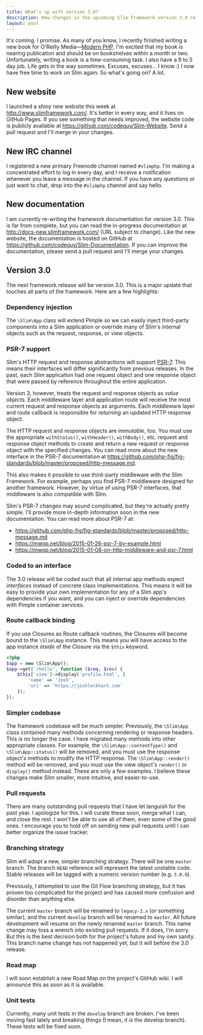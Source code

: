 ```yaml
---
title: What's up with version 3.0?
description: New changes in the upcoming Slim Framework version 3.0 release
layout: post
---
```


It's coming. I promise. As many of you know, I recently finished writing a new book for O'Reilly Media—[Modern PHP](http://shop.oreilly.com/product/0636920033868.do). I'm excited that my book is nearing publication and should be on bookshelves within a month or two. Unfortunately, writing a book is a time-consuming task. I also have a 9 to 5 day job. Life gets in the way sometimes. Excuses, excuses... I know :) I now have free time to work on Slim again. So what's going on? A lot.

## New website

I launched a shiny new website this week at <http://www.slimframework.com/>. It's better in every way, and it lives on GitHub Pages. If you see something that needs improved, the website code is publicly available at <https://github.com/codeguy/Slim-Website>. Send a pull request and I'll merge in your changes.

## New IRC channel

I registered a new primary Freenode channel named `#slimphp`. I'm making a concentrated effort to log in every day, and I receive a notification whenever you leave a message in the channel. If you have any questions or just want to chat, drop into the `#slimphp` channel and say hello.

## New documentation

I am currently re-writing the framework documentation for version 3.0. This is far from complete, but you can read the in-progress documentation at <http://docs-new.slimframework.com/> (URL subject to change). Like the new website, the documentation is hosted on GitHub at <https://github.com/codeguy/Slim-Documentation>. If you can improve the documentation, please send a pull request and I'll merge your changes.

## Version 3.0

The next framework release will be version 3.0. This is a major update that touches all parts of the framework. Here are a few highlights:

### Dependency injection

The `\Slim\App` class will extend Pimple so we can easily inject third-party components into a Slim application or override many of Slim's internal objects such as the request, response, or view objects.

### PSR-7 support

Slim's HTTP request and response abstractions will support [PSR-7](https://github.com/php-fig/fig-standards/blob/master/proposed/http-message.md). This means their interfaces will differ significantly from previous releases. In the past, each Slim application had one request object and one response object that were passed by reference throughout the entire application.

Version 3, however, treats the request and response objects as _value objects_. Each middleware layer and application route will receive the most current request and response objects as arguments. Each middleware layer and route callback is responsible for _returning_ an updated HTTP response object.

The HTTP request and response objects are _immutable_, too. You must use the appropriate `withStatus()`, `withHeader()`, `withBody()`, etc. request and response object methods to create and return a new request or response object with the specified changes. You can read more about the new interface in the PSR-7 documentation at <https://github.com/php-fig/fig-standards/blob/master/proposed/http-message.md>.

This also makes it possible to use third-party middleware with the Slim Framework. For example, perhaps you find PSR-7 middleware designed for another framework. However, by virtue of using PSR-7 interfaces, that middleware is also compatible with Slim.

Slim's PSR-7 changes may sound complicated, but they're actually pretty simple. I'll provide more in-depth information soon in the new documentation. You can read more about PSR-7 at:

* <https://github.com/php-fig/fig-standards/blob/master/proposed/http-message.md>
* <https://mwop.net/blog/2015-01-26-psr-7-by-example.html>
* <https://mwop.net/blog/2015-01-08-on-http-middleware-and-psr-7.html>

### Coded to an interface

The 3.0 release will be coded such that all internal app methods expect _interfaces_ instead of concrete class implementations. This means it will be easy to provide your own implementation for any of a Slim app's dependencies if you want, and you can inject or override dependencies with Pimple container services.

### Route callback binding

If you use Closures as Route callback routines, the Closures will become bound to the `\Slim\App` instance. This means you will have access to the app instance _inside_ of the Closure via the `$this` keyword.

```php
<?php
$app = new \Slim\App();
$app->get('/hello', function ($req, $res) {
    $this['view']->display('profile.html', [
        'name' => 'Josh',
        'url' => 'https://joshlockhart.com'
    ]);
});
```

### Simpler codebase

The framework codebase will be much simpler. Previously, the `\Slim\App` class contained many methods concerning rendering or response headers. This is no longer the case. I have migrated many methods into other appropriate classes. For example, the `\Slim\App::contentType()` and `\Slim\App::status()` will be removed, and you must use the response object's methods to modify the HTTP response. The `\Slim\App::render()` method will be removed, and you must use the view object's `render()` or `display()` method instead. These are only a few examples. I believe these changes make Slim smaller, more intuitive, and easier-to-use.

### Pull requests

There are many outstanding pull requests that I have let languish for the past year. I apologize for this. I will curate these soon, merge what I can, and close the rest. I won't be able to use all of them, even some of the good ones.
I encourage you to hold off on sending new pull requests until I can better organize the issue tracker.

### Branching strategy

Slim will adopt a new, simpler branching strategy. There will be one `master` branch. The branch `HEAD` reference will represent the latest unstable code. Stable releases will be tagged with a numeric version number (e.g. `3.0.0`).

Previously, I attempted to use the Git Flow branching strategy, but it has proven too complicated for the project and has caused more confusion and disorder than anything else.

The current `master` branch will be renamed to `legacy-2.x` (or something similar), and the current `develop` branch will be renamed to `master`. All future development will resume on the newly renamed `master` branch. This name change may toss a wrench into existing pull requests. If it does, I'm sorry. But this is the best decision both for the project's future and my own sanity.
This branch name change has not happened yet, but it will before the 3.0 release.

### Road map

I will soon establish a new Road Map on the project's GitHub wiki. I will announce this as soon as it is available.

### Unit tests

Currently, many unit tests in the `develop` branch are broken. I've been moving fast lately and breaking things (I mean, _it is_ the develop branch). These tests will be fixed soon.
